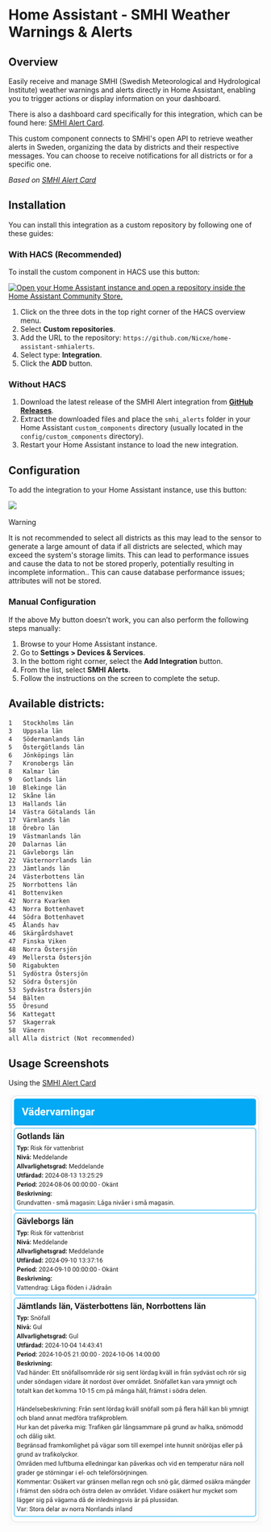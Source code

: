 # Home Assistant - SMHI Weather Warnings & Alerts

## Overview

Easily receive and manage SMHI (Swedish Meteorological and Hydrological Institute) weather warnings and alerts directly in Home Assistant, enabling you to trigger actions or display information on your dashboard.

There is also a dashboard card specifically for this integration, which can be found here: [SMHI Alert Card](https://github.com/Nicxe/home-assistant-smhialert-card).

This custom component connects to SMHI's open API to retrieve weather alerts in Sweden, organizing the data by districts and their respective messages. You can choose to receive notifications for all districts or for a specific one.

*Based on [SMHI Alert Card](https://github.com/Lallassu/smhialert)*

## Installation

You can install this integration as a custom repository by following one of these guides:

### With HACS (Recommended)

To install the custom component in HACS use this button:

[![Open your Home Assistant instance and open a repository inside the Home Assistant Community Store.](https://my.home-assistant.io/badges/hacs_repository.svg)](https://my.home-assistant.io/redirect/hacs_repository/?owner=Nicxe&repository=home-assistant-smhialerts&category=integration)

1. Click on the three dots in the top right corner of the HACS overview menu.
2. Select **Custom repositories**.
3. Add the URL to the repository: `https://github.com/Nicxe/home-assistant-smhialerts`.
4. Select type: **Integration**.
5. Click the **ADD** button.

### Without HACS

1. Download the latest release of the SMHI Alert integration from **[GitHub Releases](https://github.com/Nicxe/home-assistant-smhialerts/releases)**.
2. Extract the downloaded files and place the `smhi_alerts` folder in your Home Assistant `custom_components` directory (usually located in the `config/custom_components` directory).
3. Restart your Home Assistant instance to load the new integration.


## Configuration

To add the integration to your Home Assistant instance, use this button:

<p>
    <a href="https://my.home-assistant.io/redirect/config_flow_start?domain=smhi_alerts" class="my badge" target="_blank">
        <img src="https://my.home-assistant.io/badges/config_flow_start.svg">
    </a>
</p>

> [!WARNING]
> It is not recommended to select all districts as this may lead to the sensor to generate a large amount of data if all districts are selected, which may exceed the system's storage limits. This can lead to performance issues and cause the data to not be stored properly, potentially resulting in incomplete information.. This can cause database performance issues; attributes will not be stored.


### Manual Configuration

If the above My button doesn’t work, you can also perform the following steps manually:

1. Browse to your Home Assistant instance.
2. Go to **Settings > Devices & Services**.
3. In the bottom right corner, select the **Add Integration** button.
4. From the list, select **SMHI Alerts**.
5. Follow the instructions on the screen to complete the setup.


## Available districts:

```
1   Stockholms län
3   Uppsala län
4   Södermanlands län
5   Östergötlands län
6   Jönköpings län
7   Kronobergs län
8   Kalmar län
9   Gotlands län
10  Blekinge län
12  Skåne län
13  Hallands län
14  Västra Götalands län
17  Värmlands län
18  Örebro län
19  Västmanlands län
20  Dalarnas län
21  Gävleborgs län
22  Västernorrlands län
23  Jämtlands län
24  Västerbottens län
25  Norrbottens län
41  Bottenviken
42  Norra Kvarken
43  Norra Bottenhavet
44  Södra Bottenhavet
45  Ålands hav
46  Skärgårdshavet
47  Finska Viken
48  Norra Östersjön
49  Mellersta Östersjön
50  Rigabukten
51  Sydöstra Östersjön
52  Södra Östersjön
53  Sydvästra Östersjön
54  Bälten
55  Öresund
56  Kattegatt
57  Skagerrak
58  Vänern
all Alla district (Not recommended)
```

## Usage Screenshots

Using the [SMHI Alert Card](https://github.com/Nicxe/home-assistant-smhialert-card)

<img src="https://github.com/Nicxe/home-assistant-smhialert-card/blob/main/Screenshot.png">
